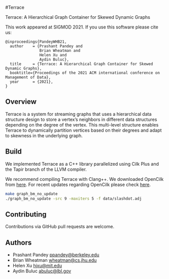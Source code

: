 #Terrace

Terrace: A Hierarchical Graph Container for Skewed Dynamic Graphs

This work appeared at SIGMOD 2021. If you use this software please cite us:

```
@inproceedings{PandeyWHB21,
  author    = {Prashant Pandey and
               Brian Wheatman and
               Helen Xu and
               Aydin Buluc},
  title     = {Terrace: A Hierarchical Graph Container for Skewed Dynamic Graphs},
  booktitle={Proceedings of the 2021 ACM international conference on Management of Data},
  year      = {2021},
}
```

Overview
--------
Terrace is a system for streaming graphs that uses
a hierarchical data structure design to store a vertex’s neighbors
in different data structures depending on the degree of the vertex.
This multi-level structure enables Terrace to dynamically partition
vertices based on their degrees and adapt to skewness in the
underlying graph. 

Build
-------
We implemented Terrace as a C++ library parallelized using Cilk Plus and the
Tapir branch of the LLVM compiler.

We recommend compiling Terrace with Clang++. We downloaded OpenCilk from
[here](https://github.com/OpenCilk/opencilk-project/releases). For recent
updates regarding OpenCilk please check [here](https://cilk.mit.edu/).

```bash
make graph_bm_no_update
./graph_bm_no_update -src 9 -maxiters 5 -f data/slashdot.adj 
```

Contributing
------------
Contributions via GitHub pull requests are welcome.


Authors
-------
- Prashant Pandey <ppandey@berkeley.edu>
- Brian Wheatman <wheatman@cs.jhu.edu>
- Helen Xu <hjxu@mit.edu>
- Aydin Buluc <abuluc@lbl.gov>
